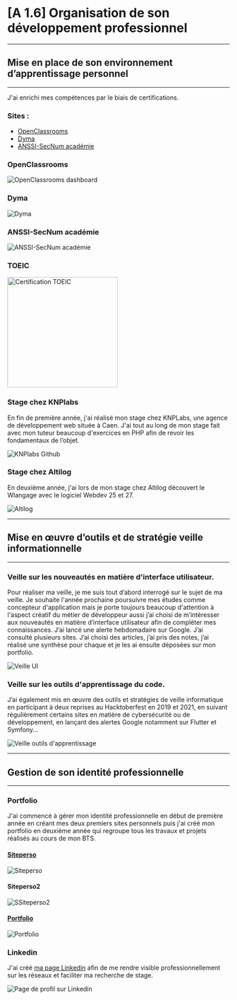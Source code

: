 # [A 1.6] Organisation de son développement professionnel

---
## Mise en place de son environnement d’apprentissage personnel

---
J'ai enrichi mes compétences par le biais de certifications. 
### Sites :
- [OpenClassrooms](https://openclassrooms.com/fr/)
- [Dyma](https://dyma.fr/)
- [ANSSI-SecNum académie](https://secnumacademie.gouv.fr/)

### OpenClassrooms
![OpenClassrooms dashboard](./doc/openclassrooms_dashboard.png)

### Dyma

![Dyma](./doc/dyma.png)

### ANSSI-SecNum académie

![ANSSI-SecNum académie](./doc/secnum_academie.png)

### TOEIC

[<img alt="Certification TOEIC" src="./doc/certif_toeic.png" width="250">](./doc/certif_toeic.png)

### Stage chez KNPlabs
En fin de première année, j'ai réalisé mon stage chez KNPLabs, 
une agence de développement web située à Caen. 
J'ai tout au long de mon stage fait avec mon tuteur beaucoup d'exercices en PHP afin de 
revoir les fondamentaux de l’objet. 

![KNPlabs Github](./doc/knplabs_github.png)

### Stage chez Altilog
En deuxième année, j'ai lors de mon stage chez Altilog découvert le Wlangage
avec le logiciel Webdev 25 et 27. 

![Altilog](./doc/altilog.png)

---
## Mise en œuvre d’outils et de stratégie veille informationnelle

---
### Veille sur les nouveautés en matière d'interface utilisateur. 
Pour réaliser ma veille, je me suis tout d’abord interrogé sur le sujet 
de ma veille. Je souhaite l'année prochaine poursuivre mes études comme 
concepteur d'application mais je porte toujours beaucoup d'attention à 
l'aspect créatif du métier de développeur aussi j’ai choisi de m’intéresser 
aux nouveautés en matière d’interface utilisateur afin de compléter mes connaissances.
J’ai lancé une alerte hebdomadaire sur Google. 
J’ai consulté plusieurs sites. J’ai choisi des articles,
j’ai pris des notes, j’ai réalisé une synthèse pour chaque et
je les ai ensuite déposées sur mon portfolio. 

![Veille UI](./doc/veille_ui.png)

### Veille sur les outils d'apprentissage du code. 
J’ai également mis en œuvre des outils et stratégies de veille informatique 
en participant à deux reprises au Hacktoberfest en 2019 et 2021, 
en suivant régulièrement certains sites en matière de cybersécurité ou 
de développement, en lançant des alertes Google notamment sur Flutter et Symfony…

![Veille outils d'apprentissage](./doc/veille_outils.png)

---
## Gestion de son identité professionnelle

---
### Portfolio
J'ai commencé à gérer mon identité professionnelle en début de première année en créant mes deux premiers sites personnels 
puis j'ai créé mon portfolio en deuxième année qui regroupe tous les travaux et projets réalisés au cours de mon BTS. 

#### [Siteperso](https://app-louka-fauvel.herokuapp.com/)
![Siteperso](./doc/siteperso.png)
#### Siteperso2
![SSiteperso2](./doc/siteperso2.png)
#### [Portfolio](http://www.louka-fauvel.fr/)
![Portfolio](./doc/portfolio.png)

### Linkedin

J'ai créé [ma page Linkedin](https://www.linkedin.com/in/louka-fauvel-268411209/) afin de me rendre visible professionnellement 
sur les réseaux et faciliter ma recherche de stage. 

![Page de profil sur Linkedin](./doc/linkedin.png)

